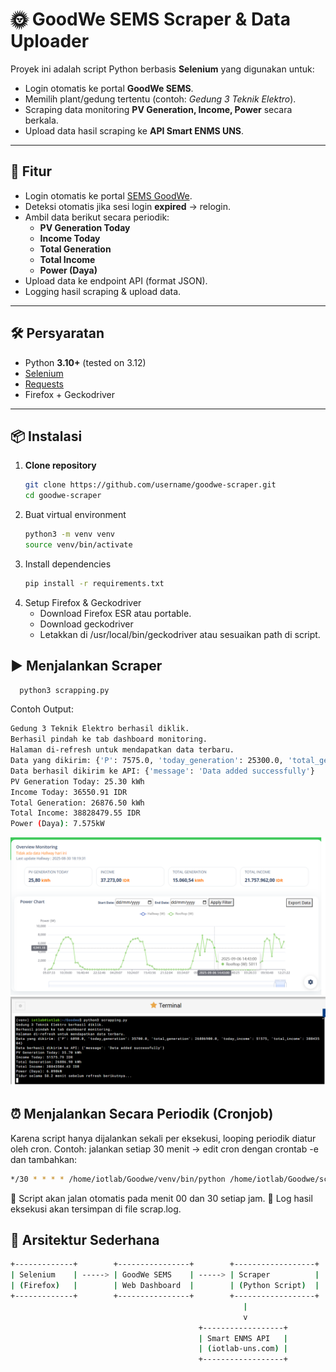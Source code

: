 # 🌞 GoodWe SEMS Scraper & Data Uploader

Proyek ini adalah script Python berbasis **Selenium** yang digunakan untuk:
- Login otomatis ke portal **GoodWe SEMS**.
- Memilih plant/gedung tertentu (contoh: *Gedung 3 Teknik Elektro*).
- Scraping data monitoring **PV Generation, Income, Power** secara berkala.
- Upload data hasil scraping ke **API Smart ENMS UNS**.

---

## 🚀 Fitur
- Login otomatis ke portal [SEMS GoodWe](https://www.semsportal.com/).
- Deteksi otomatis jika sesi login **expired** → relogin.
- Ambil data berikut secara periodik:
  - **PV Generation Today**
  - **Income Today**
  - **Total Generation**
  - **Total Income**
  - **Power (Daya)**
- Upload data ke endpoint API (format JSON).
- Logging hasil scraping & upload data.

---

## 🛠️ Persyaratan

- Python **3.10+** (tested on 3.12)
- [Selenium](https://pypi.org/project/selenium/)
- [Requests](https://pypi.org/project/requests/)
- Firefox + Geckodriver

---

## 📦 Instalasi

1. **Clone repository**
   ```bash
   git clone https://github.com/username/goodwe-scraper.git
   cd goodwe-scraper

2. Buat virtual environment
   ```bash
   python3 -m venv venv
   source venv/bin/activate
   
3. Install dependencies
   ```bash
   pip install -r requirements.txt
   
4. Setup Firefox & Geckodriver
   - Download Firefox ESR atau portable.
   - Download geckodriver
   - Letakkan di /usr/local/bin/geckodriver atau sesuaikan path di script.

## ▶️ Menjalankan Scraper
```bash
  python3 scrapping.py

```
Contoh Output:
```bash
Gedung 3 Teknik Elektro berhasil diklik.
Berhasil pindah ke tab dashboard monitoring.
Halaman di-refresh untuk mendapatkan data terbaru.
Data yang dikirim: {'P': 7575.0, 'today_generation': 25300.0, 'total_generation': 26876500.0, 'today_income': 36550, 'total_income': 38828479}
Data berhasil dikirim ke API: {'message': 'Data added successfully'}
PV Generation Today: 25.30 kWh
Income Today: 36550.91 IDR
Total Generation: 26876.50 kWh
Total Income: 38828479.55 IDR
Power (Daya): 7.575kW
```
![Diagram 1](./images/image0.png)
![Diagram 2](./images/image1.png)

## ⏰ Menjalankan Secara Periodik (Cronjob)

Karena script hanya dijalankan sekali per eksekusi, looping periodik diatur oleh cron.
Contoh: jalankan setiap 30 menit → edit cron dengan crontab -e dan tambahkan:
```bash
*/30 * * * * /home/iotlab/Goodwe/venv/bin/python /home/iotlab/Goodwe/scrapping.py >> /home/iotlab/Goodwe/scrap.log 2>&1
```
📌 Script akan jalan otomatis pada menit 00 dan 30 setiap jam.
📌 Log hasil eksekusi akan tersimpan di file scrap.log.

## 📡 Arsitektur Sederhana
```bash
+-------------+        +----------------+        +------------------+
| Selenium    | -----> | GoodWe SEMS    | -----> | Scraper          |
| (Firefox)   |        | Web Dashboard  |        | (Python Script)  |
+-------------+        +----------------+        +------------------+
                                                    |
                                                    v
                                          +------------------+
                                          | Smart ENMS API   |
                                          | (iotlab-uns.com) |
                                          +------------------+


